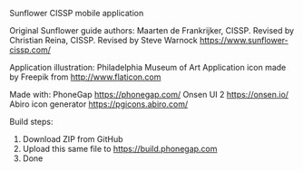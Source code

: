 Sunflower CISSP mobile application

Original Sunflower guide authors:
Maarten de Frankrijker, CISSP.
Revised by Christian Reina, CISSP.
Revised by Steve Warnock
https://www.sunflower-cissp.com/

Application illustration: Philadelphia Museum of Art
Application icon made by Freepik from http://www.flaticon.com

Made with:
PhoneGap https://phonegap.com/
Onsen UI 2 https://onsen.io/
Abiro icon generator https://pgicons.abiro.com/

Build steps:
1. Download ZIP from GitHub
2. Upload this same file to https://build.phonegap.com
3. Done